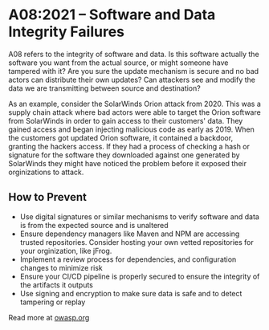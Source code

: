 # A08:2021 – Software and Data Integrity Failures
A08 refers to the integrity of software and data. Is this software actually the software you want from the actual source, or might someone have tampered with it? Are you sure the update mechanism is secure and no bad actors can distribute their own updates? Can attackers see and modify the data we are transmitting between source and destination? 

As an example, consider the SolarWinds Orion attack from 2020. This was a supply chain attack where bad actors were able to target the Orion software from SolarWinds in order to gain access to their customers' data. They gained access and began injecting malicious code as early as 2019. When the customers got updated Orion software, it contained a backdoor, granting the hackers access. If they had a process of checking a hash or signature for the software they downloaded against one generated by SolarWinds they might have noticed the problem before it exposed their orginizations to attack.

## How to Prevent
 - Use digital signatures or similar mechanisms to verify software and data is from the expected source and is unaltered
 - Ensure dependency managers like Maven and NPM are accessing trusted repositories. Consider hosting your own vetted repositories for your orginization, like jFrog.
 - Implement a review process for dependencies, and configuration changes to minimize risk
 - Ensure your CI/CD pipeline is properly secured to ensure the integrity of the artifacts it outputs
 - Use signing and encryption to make sure data is safe and to detect tampering or replay


Read more at [owasp.org](https://owasp.org/Top10/A08_2021-Software_and_Data_Integrity_Failures/)